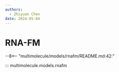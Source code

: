 ```yaml
---
authors:
  - Zhiyuan Chen
date: 2024-05-04
---
```


# RNA-FM

--8<-- "multimolecule/models/rnafm/README.md:42:"

::: multimolecule.models.rnafm
